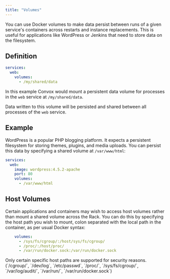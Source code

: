 ```yaml
---
title: "Volumes"
---
```


You can use Docker volumes to make data persist between runs of a given service's containers across restarts and instance replacements. This is useful for applications like WordPress or Jenkins that need to store data on the filesystem.

## Definition

```yaml
services:
  web:
    volumes:
      - /my/shared/data
```

In this example Convox would mount a persistent data volume for processes in the `web` service at `/my/shared/data`.

Data written to this volume will be persisted and shared between all processes of the `web` service.

## Example

WordPress is a popular PHP blogging platform. It expects a persistent filesystem for storing themes, plugins, and media uploads. You can persist this data by specifying a shared volume at `/var/www/html`:

```yaml
services:
  web:
    image: wordpress:4.5.2-apache
    port: 80
    volumes:
      - /var/www/html
```

## Host Volumes

Certain applications and containers may wish to access host volumes rather than mount a shared volume across the Rack.  You can do this by specifying the host path you wish to mount, colon separated with the local path in the container, as per usual Docker syntax:

```yaml
    volumes:
      - /sys/fs/cgroup/:/host/sys/fs/cgroup/
      - /proc/:/host/proc/
      - /var/run/docker.sock:/var/run/docker.sock
```

<div class="block-callout block-show-callout type-info" markdown="1">
  Only certain specific host paths are supported for security reasons. (`/cgroup/`, `/dev/log`, `/etc/passwd`, `/proc/`, `/sys/fs/cgroup/`, `/var/log/audit/`, `/var/run/`, `/var/run/docker.sock`)<br/>
</div>
